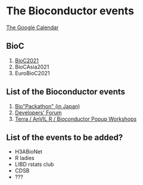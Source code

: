# The Bioconductor events

[The Google Calendar](http://bioconductor.org/help/events/)

## BioC

1. [BioC2021](https://bioc2021.bioconductor.org/)
1. BioCAsia2021
1. EuroBioC2021

## List of the Bioconductor events

1. [Bio"Packathon" (in Japan)](https://sites.google.com/view/biopackathon)
2. [Developers' Forum](https://www.youtube.com/watch?v=_QsFRiOBjt8)
3. [Terra / AnVIL R / Bioconductor Popup Workshops](https://docs.google.com/document/d/e/2PACX-1vSVGCaX-wnWyu1TUhhbsoVeTCJ6ODLG53OeMHKRbewGQOqOcMTnZQl7_jrR9kqOPQPlsFN1ecLT4lhd/pub)

## List of the events to be added?

- H3ABioNet 
- R ladies
- LIBD rstats club
- CDSB
- ???
